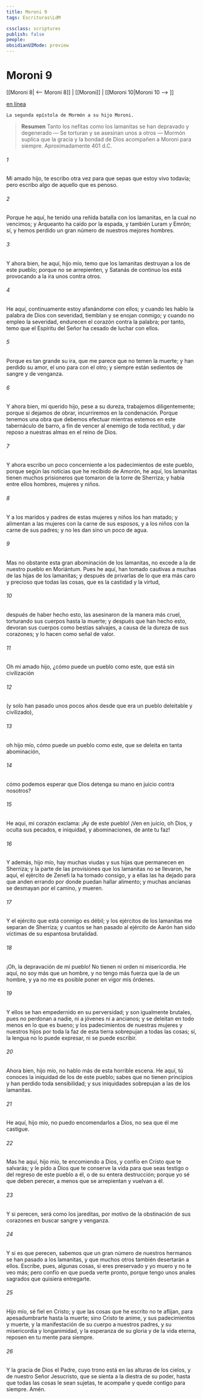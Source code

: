 ```yaml
---
title: Moroni 9
tags: Escrituras\LdM

cssclass: scriptures
publish: false
people:
obsidianUIMode: preview
---
```


# Moroni 9
[[Moroni 8| <-- Moroni 8]] | [[Moroni]] | [[Moroni 10|Moroni 10 --> ]]

[en línea](https://churchofjesuschrist.org/study/scriptures/bofm/moro/9?lang=spa)

```
La segunda epístola de Mormón a su hijo Moroni.
```

> __Resumen__
Tanto los nefitas como los lamanitas se han depravado y degenerado — Se torturan y se asesinan unos a otros — Mormón suplica que la gracia y la bondad de Dios acompañen a Moroni para siempre. Aproximadamente 401 d.C.

###### 1 
Mi amado hijo, te escribo otra vez para que sepas que estoy vivo todavía; pero escribo algo de aquello que es penoso.

###### 2 
Porque he aquí, he tenido una reñida batalla con los lamanitas, en la cual no vencimos; y Arqueanto ha caído por la espada, y también Luram y Emrón; sí, y hemos perdido un gran número de nuestros mejores hombres.

###### 3 
Y ahora bien, he aquí, hijo mío, temo que los lamanitas destruyan a los de este pueblo; porque no se arrepienten, y Satanás de continuo los está provocando a la ira unos contra otros.

###### 4 
He aquí, continuamente estoy afanándome con ellos; y cuando les hablo la palabra de Dios con severidad, tiemblan y se enojan conmigo; y cuando no empleo la severidad, endurecen el corazón contra la palabra; por tanto, temo que el Espíritu del Señor ha cesado de luchar con ellos.

###### 5 
Porque es tan grande su ira, que me parece que no temen la muerte; y han perdido su amor, el uno para con el otro; y siempre están sedientos de sangre y de venganza.

###### 6 
Y ahora bien, mi querido hijo, pese a su dureza, trabajemos diligentemente; porque si dejamos de obrar, incurriremos en la condenación. Porque tenemos una obra que debemos efectuar mientras estemos en este tabernáculo de barro, a fin de vencer al enemigo de toda rectitud, y dar reposo a nuestras almas en el reino de Dios.

###### 7 
Y ahora escribo un poco concerniente a los padecimientos de este pueblo, porque según las noticias que he recibido de Amorón, he aquí, los lamanitas tienen muchos prisioneros que tomaron de la torre de Sherriza; y había entre ellos hombres, mujeres y niños.

###### 8 
Y a los maridos y padres de estas mujeres y niños los han matado; y alimentan a las mujeres con la carne de sus esposos, y a los niños con la carne de sus padres; y no les dan sino un poco de agua.

###### 9 
Mas no obstante esta gran abominación de los lamanitas, no excede a la de nuestro pueblo en Moriántum. Pues he aquí, han tomado cautivas a muchas de las hijas de los lamanitas; y después de privarlas de lo que era más caro y precioso que todas las cosas, que es la castidad y la virtud,

###### 10 
después de haber hecho esto, las asesinaron de la manera más cruel, torturando sus cuerpos hasta la muerte; y después que han hecho esto, devoran sus cuerpos como bestias salvajes, a causa de la dureza de sus corazones; y lo hacen como señal de valor.

###### 11 
Oh mi amado hijo, ¿cómo puede un pueblo como este, que está sin civilización

###### 12 
(y solo han pasado unos pocos años desde que era un pueblo deleitable y civilizado),

###### 13 
oh hijo mío, cómo puede un pueblo como este, que se deleita en tanta abominación,

###### 14 
cómo podemos esperar que Dios detenga su mano en juicio contra nosotros?

###### 15 
He aquí, mi corazón exclama: ¡Ay de este pueblo! ¡Ven en juicio, oh Dios, y oculta sus pecados, e iniquidad, y abominaciones, de ante tu faz!

###### 16 
Y además, hijo mío, hay muchas viudas y sus hijas que permanecen en Sherriza; y la parte de las provisiones que los lamanitas no se llevaron, he aquí, el ejército de Zenefi la ha tomado consigo, y a ellas las ha dejado para que anden errando por donde puedan hallar alimento; y muchas ancianas se desmayan por el camino, y mueren.

###### 17 
Y el ejército que está conmigo es débil; y los ejércitos de los lamanitas me separan de Sherriza; y cuantos se han pasado al ejército de Aarón han sido víctimas de su espantosa brutalidad.

###### 18 
¡Oh, la depravación de mi pueblo! No tienen ni orden ni misericordia. He aquí, no soy más que un hombre, y no tengo más fuerza que la de un hombre, y ya no me es posible poner en vigor mis órdenes.

###### 19 
Y ellos se han empedernido en su perversidad; y son igualmente brutales, pues no perdonan a nadie, ni a jóvenes ni a ancianos; y se deleitan en todo menos en lo que es bueno; y los padecimientos de nuestras mujeres y nuestros hijos por toda la faz de esta tierra sobrepujan a todas las cosas; sí, la lengua no lo puede expresar, ni se puede escribir.

###### 20 
Ahora bien, hijo mío, no hablo más de esta horrible escena. He aquí, tú conoces la iniquidad de los de este pueblo; sabes que no tienen principios y han perdido toda sensibilidad; y sus iniquidades sobrepujan a las de los lamanitas.

###### 21 
He aquí, hijo mío, no puedo encomendarlos a Dios, no sea que él me castigue.

###### 22 
Mas he aquí, hijo mío, te encomiendo a Dios, y confío en Cristo que te salvarás; y le pido a Dios que te conserve la vida para que seas testigo o del regreso de este pueblo a él, o de su entera destrucción; porque yo sé que deben perecer, a menos que se arrepientan y vuelvan a él.

###### 23 
Y si perecen, será como los jareditas, por motivo de la obstinación de sus corazones en buscar sangre y venganza.

###### 24 
Y si es que perecen, sabemos que un gran número de nuestros hermanos se han pasado a los lamanitas, y que muchos otros también desertarán a ellos. Escribe, pues, algunas cosas, si eres preservado y yo muero y no te veo más; pero confío en que pueda verte pronto, porque tengo unos anales sagrados que quisiera entregarte.

###### 25 
Hijo mío, sé fiel en Cristo; y que las cosas que he escrito no te aflijan, para apesadumbrarte hasta la muerte; sino Cristo te anime, y sus padecimientos y muerte, y la manifestación de su cuerpo a nuestros padres, y su misericordia y longanimidad, y la esperanza de su gloria y de la vida eterna, reposen en tu mente para siempre.

###### 26 
Y la gracia de Dios el Padre, cuyo trono está en las alturas de los cielos, y de nuestro Señor Jesucristo, que se sienta a la diestra de su poder, hasta que todas las cosas le sean sujetas, te acompañe y quede contigo para siempre. Amén.

